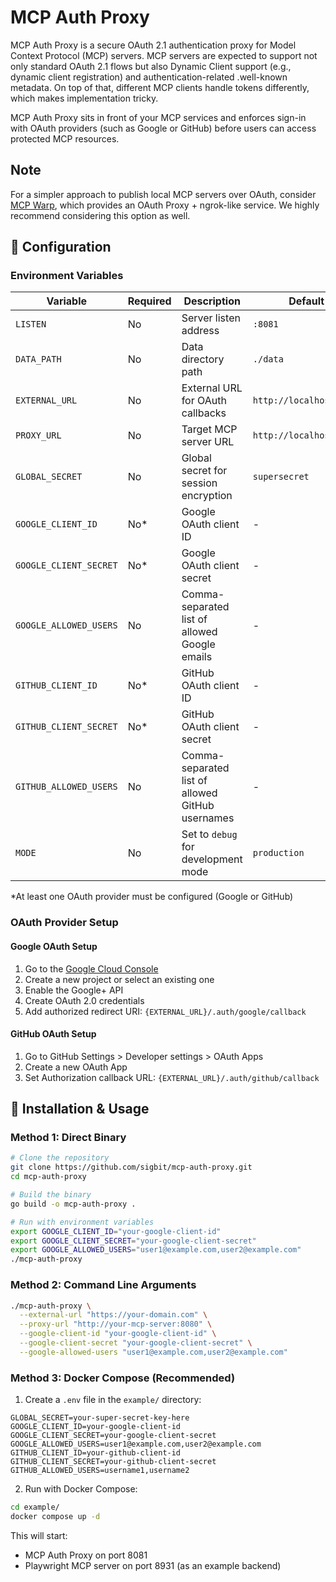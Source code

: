 # MCP Auth Proxy

MCP Auth Proxy is a secure OAuth 2.1 authentication proxy for Model Context Protocol (MCP) servers. MCP servers are expected to support not only standard OAuth 2.1 flows but also Dynamic Client support (e.g., dynamic client registration) and authentication-related .well-known metadata. On top of that, different MCP clients handle tokens differently, which makes implementation tricky.

MCP Auth Proxy sits in front of your MCP services and enforces sign-in with OAuth providers (such as Google or GitHub) before users can access protected MCP resources.

## Note

For a simpler approach to publish local MCP servers over OAuth, consider [MCP Warp](https://github.com/sigbit/mcp-warp), which provides an OAuth Proxy + ngrok-like service. We highly recommend considering this option as well.

## 🔧 Configuration

### Environment Variables

| Variable               | Required | Description                                      | Default                 |
| ---------------------- | -------- | ------------------------------------------------ | ----------------------- |
| `LISTEN`               | No       | Server listen address                            | `:8081`                 |
| `DATA_PATH`            | No       | Data directory path                              | `./data`                |
| `EXTERNAL_URL`         | No       | External URL for OAuth callbacks                 | `http://localhost:8081` |
| `PROXY_URL`            | No       | Target MCP server URL                            | `http://localhost:8080` |
| `GLOBAL_SECRET`        | No       | Global secret for session encryption             | `supersecret`           |
| `GOOGLE_CLIENT_ID`     | No*      | Google OAuth client ID                           | -                       |
| `GOOGLE_CLIENT_SECRET` | No*      | Google OAuth client secret                       | -                       |
| `GOOGLE_ALLOWED_USERS` | No       | Comma-separated list of allowed Google emails    | -                       |
| `GITHUB_CLIENT_ID`     | No*      | GitHub OAuth client ID                           | -                       |
| `GITHUB_CLIENT_SECRET` | No*      | GitHub OAuth client secret                       | -                       |
| `GITHUB_ALLOWED_USERS` | No       | Comma-separated list of allowed GitHub usernames | -                       |
| `MODE`                 | No       | Set to `debug` for development mode              | `production`            |

*At least one OAuth provider must be configured (Google or GitHub)

### OAuth Provider Setup

#### Google OAuth Setup
1. Go to the [Google Cloud Console](https://console.cloud.google.com/)
2. Create a new project or select an existing one
3. Enable the Google+ API
4. Create OAuth 2.0 credentials
5. Add authorized redirect URI: `{EXTERNAL_URL}/.auth/google/callback`

#### GitHub OAuth Setup
1. Go to GitHub Settings > Developer settings > OAuth Apps
2. Create a new OAuth App
3. Set Authorization callback URL: `{EXTERNAL_URL}/.auth/github/callback`

## 🚀 Installation & Usage

### Method 1: Direct Binary

```bash
# Clone the repository
git clone https://github.com/sigbit/mcp-auth-proxy.git
cd mcp-auth-proxy

# Build the binary
go build -o mcp-auth-proxy .

# Run with environment variables
export GOOGLE_CLIENT_ID="your-google-client-id"
export GOOGLE_CLIENT_SECRET="your-google-client-secret"
export GOOGLE_ALLOWED_USERS="user1@example.com,user2@example.com"
./mcp-auth-proxy
```

### Method 2: Command Line Arguments

```bash
./mcp-auth-proxy \
  --external-url "https://your-domain.com" \
  --proxy-url "http://your-mcp-server:8080" \
  --google-client-id "your-google-client-id" \
  --google-client-secret "your-google-client-secret" \
  --google-allowed-users "user1@example.com,user2@example.com"
```

### Method 3: Docker Compose (Recommended)

1. Create a `.env` file in the `example/` directory:

```env
GLOBAL_SECRET=your-super-secret-key-here
GOOGLE_CLIENT_ID=your-google-client-id
GOOGLE_CLIENT_SECRET=your-google-client-secret
GOOGLE_ALLOWED_USERS=user1@example.com,user2@example.com
GITHUB_CLIENT_ID=your-github-client-id
GITHUB_CLIENT_SECRET=your-github-client-secret
GITHUB_ALLOWED_USERS=username1,username2
```

2. Run with Docker Compose:

```bash
cd example/
docker compose up -d
```

This will start:
- MCP Auth Proxy on port 8081
- Playwright MCP server on port 8931 (as an example backend)
